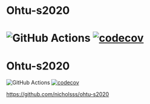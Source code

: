 
# Ohtu-s2020

![GitHub Actions](https://github.com/nicholsss/ohtu-2020-viikko1/workflows/Java%20CI%20with%20Gradle/badge.svg)
[![codecov](https://codecov.io/gh/nicholsss/ohtu-2020-viikko1/branch/main/graph/badge.svg?token=ITMY5U68H0)](undefined)
=======
# Ohtu-s2020



![GitHub Actions](https://github.com/nicholsss/ohtu-2020-viikko1/workflows/Java%20CI%20with%20Gradle/badge.svg)
[![codecov](https://codecov.io/gh/nicholsss/ohtu-2020-viikko1/branch/main/graph/badge.svg?token=ITMY5U68H0)](undefined)

https://github.com/nicholsss/ohtu-s2020
